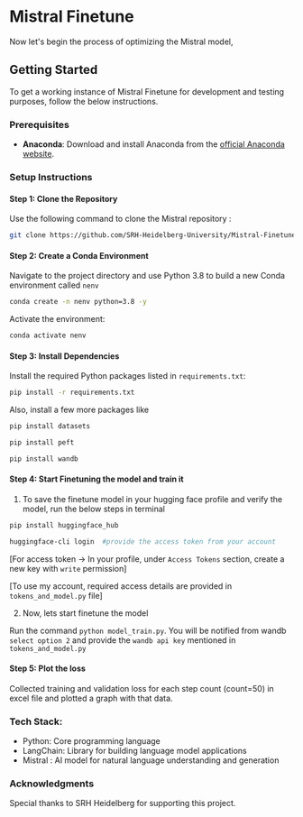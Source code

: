 # Mistral Finetune

Now let's begin the process of optimizing the Mistral model,

## Getting Started
To get a working instance of Mistral Finetune for development and testing purposes, follow the below instructions.

### Prerequisites
- **Anaconda**: Download and install Anaconda from the [official Anaconda website](https://www.anaconda.com/products/individual).

### Setup Instructions

#### Step 1: Clone the Repository
Use the following command to clone the Mistral repository :
```bash
git clone https://github.com/SRH-Heidelberg-University/Mistral-Finetune.git 
```

#### Step 2: Create a Conda Environment
Navigate to the project directory and use Python 3.8 to build a new Conda environment called `nenv`
```bash
conda create -n nenv python=3.8 -y
```
Activate the environment:
```bash
conda activate nenv
```

#### Step 3: Install Dependencies
Install the required Python packages listed in `requirements.txt`:
```bash
pip install -r requirements.txt
```

Also, install a few more packages like
```bash
pip install datasets
```
```bash
pip install peft
```
```bash
pip install wandb
```
#### Step 4: Start Finetuning the model and train it
1. To save the finetune model in your hugging face profile and verify the model,
   run the below steps in terminal
 ```bash
pip install huggingface_hub
```
```bash
huggingface-cli login  #provide the access token from your account
```
[For access token -> In your profile, under `Access Tokens` section, create a new key with `write` permission]


[To use my account, required access details are provided in `tokens_and_model.py` file]

2. Now, lets start finetune the model

Run the command  `python model_train.py`.
You will be notified from wandb `select option 2` and provide the `wandb api key` mentioned in `tokens_and_model.py`

#### Step 5: Plot the loss
Collected training and validation loss for each step count (count=50) in excel file and plotted a graph with that data.
 
### Tech Stack:
- Python: Core programming language
- LangChain: Library for building language model applications
- Mistral : AI model for natural language understanding and generation

### Acknowledgments
Special thanks to SRH Heidelberg for supporting this project.
